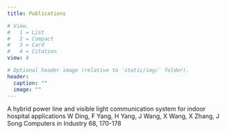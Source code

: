 ```yaml
---
title: Publications

# View.
#   1 = List
#   2 = Compact
#   3 = Card
#   4 = Citation
view: 4

# Optional header image (relative to `static/img/` folder).
header:
  caption: ""
  image: ""
---
```



A hybrid power line and visible light communication system for indoor hospital applications
W Ding, F Yang, H Yang, J Wang, X Wang, X Zhang, J Song
Computers in Industry 68, 170-178
